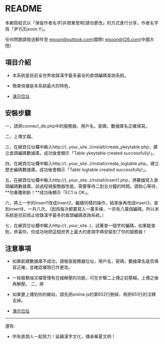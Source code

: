 README
=========
本網頁程式以「保留作者名字|非商業使用|請勿更改」的方式進行分享，作者名字爲「尹卂|Ejsoon Y」。  

任何問題請發送郵件至 
ejsoon@outlook.com(國際) 
ejsoon@126.com(中國大陸)

項目介紹
---
* 本系統是目前全世界收錄漢字最多最全的倉頡編碼查詢系統。

* 簡單快捿是本系統最大的特色。

* [演示位址](http://ejsoon.jlljxcx.com/ykey)

安裝步驟
---
一，請將connect_db.php中的服務器，用戶名，密碼，數據庫名正確填寫。

二，上傳文檔。

三，在網頁位址欄中輸入http://(..your_site..)/install/create_ykeytable.php，建立倉頡編碼數據庫。成功後會顯示「Table ykeytable created successfully!」。

四，在網頁位址欄中輸入http://(..your_site..)/install/create_logtable.php，建立歷史編碼數據庫。成功後會顯示「Table logtable created successfully!」。

五，在網頁位址欄中輸入http://(..your_site..)/install/insert1.php，將數據寫入倉頡編碼數據庫。該過程視服務器性能，需要等待二到五分鐘的時間。請耐心等待，**勿重覆刷新！**成功後顯示「EC1 is OK」。

六，將上一步的insert1改成insert2，繼續同樣的操作。結束後再改成insert3，直到insert8，一共八次。（因爲每次都要寫入一萬多條，一共有八萬個編碼。所以本系統是目前爲止收錄漢字最多的倉頡編碼查詢系統。）

七，在網頁位址欄中輸入http://(..your_site..)，試著查一個字的編碼，如果能查到，恭喜你，你成功地把這個世界上最大的倉頡字典安裝到了你的服務器！

注意事項
---
* 如果創建數據庫不成功，請檢查服務器位址，用戶名，密碼，數據庫名是否填寫正確，並確認權限已作更改。

* 一些服務端文檔管理有在綫解壓的功能，可在步驟二上傳之前壓縮，上傳之後再解壓。
二，將

* 如果要上傳到你的網站，請先把online.js的第652行刪掉，再把651行的注釋去掉。

* [演示位址](http://ejsoon.jlljxcx.com/ykey/index.php)

---
還有:
* 所有倉頡人一起努力！延續漢字文化，傳承華夏文明！
